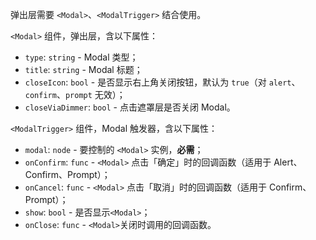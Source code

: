 弹出层需要 `<Modal>`、`<ModalTrigger>` 结合使用。

`<Modal>` 组件，弹出层，含以下属性：

- `type`: `string` - Modal 类型；
- `title`: `string` - Modal 标题；
- `closeIcon`: `bool` - 是否显示右上角关闭按钮，默认为 `true`（对 `alert`、`confirm`、`prompt` 无效）；
- `closeViaDimmer`: `bool` - 点击遮罩层是否关闭 Modal。


`<ModalTrigger>` 组件，Modal 触发器，含以下属性：

- `modal`: `node` - 要控制的 `<Modal>` 实例，**必需**；
- `onConfirm`: `func` - `<Modal>` 点击「确定」时的回调函数（适用于 Alert、Confirm、Prompt）；
- `onCancel`: `func` - `<Modal>` 点击「取消」时的回调函数（适用于 Confirm、Prompt）；
- `show`: `bool` - 是否显示`<Modal>`；
- `onClose`: `func` - `<Modal>`关闭时调用的回调函数。
